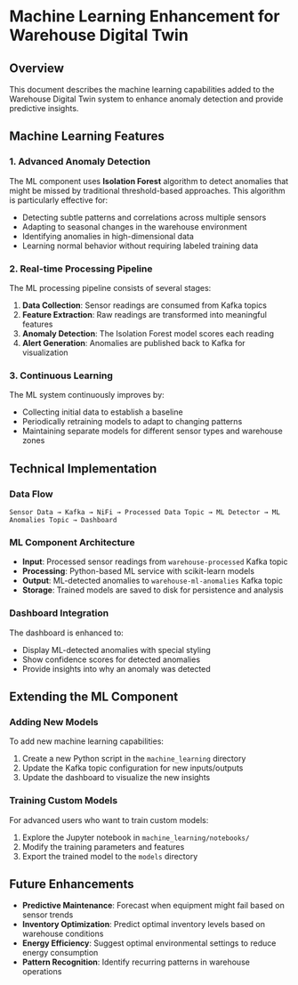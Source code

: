# Machine Learning Enhancement for Warehouse Digital Twin

## Overview

This document describes the machine learning capabilities added to the Warehouse Digital Twin system to enhance anomaly detection and provide predictive insights.

## Machine Learning Features

### 1. Advanced Anomaly Detection

The ML component uses **Isolation Forest** algorithm to detect anomalies that might be missed by traditional threshold-based approaches. This algorithm is particularly effective for:

- Detecting subtle patterns and correlations across multiple sensors
- Adapting to seasonal changes in the warehouse environment
- Identifying anomalies in high-dimensional data
- Learning normal behavior without requiring labeled training data

### 2. Real-time Processing Pipeline

The ML processing pipeline consists of several stages:

1. **Data Collection**: Sensor readings are consumed from Kafka topics
2. **Feature Extraction**: Raw readings are transformed into meaningful features
3. **Anomaly Detection**: The Isolation Forest model scores each reading
4. **Alert Generation**: Anomalies are published back to Kafka for visualization

### 3. Continuous Learning

The ML system continuously improves by:

- Collecting initial data to establish a baseline
- Periodically retraining models to adapt to changing patterns
- Maintaining separate models for different sensor types and warehouse zones

## Technical Implementation

### Data Flow

```
Sensor Data → Kafka → NiFi → Processed Data Topic → ML Detector → ML Anomalies Topic → Dashboard
```

### ML Component Architecture

- **Input**: Processed sensor readings from `warehouse-processed` Kafka topic
- **Processing**: Python-based ML service with scikit-learn models
- **Output**: ML-detected anomalies to `warehouse-ml-anomalies` Kafka topic
- **Storage**: Trained models are saved to disk for persistence and analysis

### Dashboard Integration

The dashboard is enhanced to:

- Display ML-detected anomalies with special styling
- Show confidence scores for detected anomalies
- Provide insights into why an anomaly was detected

## Extending the ML Component

### Adding New Models

To add new machine learning capabilities:

1. Create a new Python script in the `machine_learning` directory
2. Update the Kafka topic configuration for new inputs/outputs
3. Update the dashboard to visualize the new insights

### Training Custom Models

For advanced users who want to train custom models:

1. Explore the Jupyter notebook in `machine_learning/notebooks/`
2. Modify the training parameters and features
3. Export the trained model to the `models` directory

## Future Enhancements

- **Predictive Maintenance**: Forecast when equipment might fail based on sensor trends
- **Inventory Optimization**: Predict optimal inventory levels based on warehouse conditions
- **Energy Efficiency**: Suggest optimal environmental settings to reduce energy consumption
- **Pattern Recognition**: Identify recurring patterns in warehouse operations
